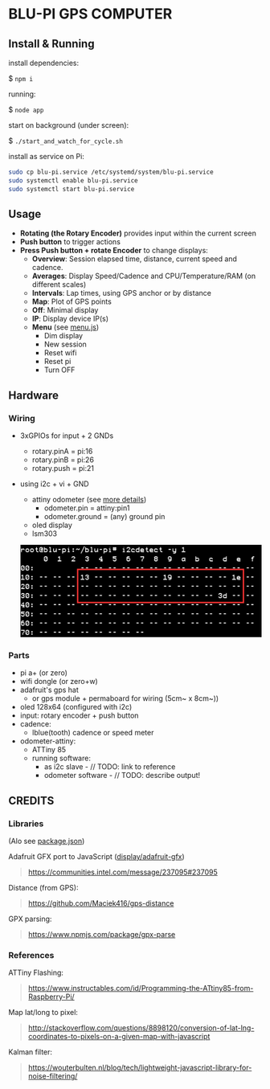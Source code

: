 # BLU-PI GPS COMPUTER

## Install & Running

install dependencies:

$ `npm i`

running:

$ `node app`

start on background (under screen):

$ `./start_and_watch_for_cycle.sh`

install as service on Pi:

```sh
sudo cp blu-pi.service /etc/systemd/system/blu-pi.service
sudo systemctl enable blu-pi.service
sudo systemctl start blu-pi.service
```

## Usage

- **Rotating (the Rotary Encoder)** provides input within the current screen
- **Push button** to trigger actions
- **Press Push button + rotate Encoder** to change displays:
  - **Overview**: Session elapsed time, distance, current speed and cadence.
  - **Averages**: Display Speed/Cadence and CPU/Temperature/RAM (on different scales)
  - **Intervals**: Lap times, using GPS anchor or by distance
  - **Map**: Plot of GPS points
  - **Off**: Minimal display
  - **IP**: Display device IP(s)
  - **Menu** (see [menu.js](./app/menu.js))
    - Dim display
    - New session
    - Reset wifi
    - Reset pi
    - Turn OFF

## Hardware

### Wiring

- 3xGPIOs for input + 2 GNDs
  - rotary.pinA = pi:16
  - rotary.pinB = pi:26
  - rotary.push = pi:21
- using i2c + vi + GND
  - attiny odometer (see [more details](./attiny_brain/READNE.md))
    - odometer.pin = attiny:pin1
    - odometer.ground = (any) ground pin
  - oled display
  - lsm303
  
  ![i2cdetect -y 1](./img/i2cdetect.png)

### Parts

- pi a+ (or zero)
- wifi dongle (or zero+w)
- adafruit's gps hat
  - or gps module + permaboard for wiring (5cm~ x 8cm~))
- oled 128x64 (configured with i2c)
- input: rotary encoder + push button
- cadence:
  - lblue(tooth) cadence or speed meter
- odometer-attiny:
  - ATTiny 85
  - running software:
    - as i2c slave - // TODO: link to reference
    - odometer software - // TODO: describe output!

## CREDITS

### Libraries

(Alo see [package.json](package.json))

Adafruit GFX port to JavaScript ([display/adafruit-gfx](app/display/adafruit-gfx/index.js))
> https://communities.intel.com/message/237095#237095

Distance (from GPS):
> https://github.com/Maciek416/gps-distance

GPX parsing:
> https://www.npmjs.com/package/gpx-parse

### References

ATTiny Flashing:
> https://www.instructables.com/id/Programming-the-ATtiny85-from-Raspberry-Pi/

Map lat/long to pixel:
> http://stackoverflow.com/questions/8898120/conversion-of-lat-lng-coordinates-to-pixels-on-a-given-map-with-javascript

Kalman filter:
> https://wouterbulten.nl/blog/tech/lightweight-javascript-library-for-noise-filtering/
